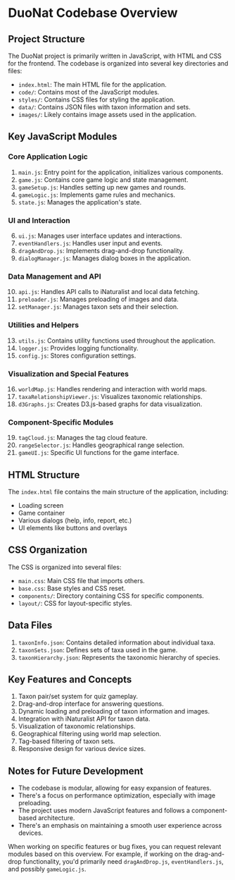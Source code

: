 # DuoNat Codebase Overview

## Project Structure

The DuoNat project is primarily written in JavaScript, with HTML and CSS for the frontend. The codebase is organized into several key directories and files:

- `index.html`: The main HTML file for the application.
- `code/`: Contains most of the JavaScript modules.
- `styles/`: Contains CSS files for styling the application.
- `data/`: Contains JSON files with taxon information and sets.
- `images/`: Likely contains image assets used in the application.

## Key JavaScript Modules

### Core Application Logic

1. `main.js`: Entry point for the application, initializes various components.
2. `game.js`: Contains core game logic and state management.
3. `gameSetup.js`: Handles setting up new games and rounds.
4. `gameLogic.js`: Implements game rules and mechanics.
5. `state.js`: Manages the application's state.

### UI and Interaction

6. `ui.js`: Manages user interface updates and interactions.
7. `eventHandlers.js`: Handles user input and events.
8. `dragAndDrop.js`: Implements drag-and-drop functionality.
9. `dialogManager.js`: Manages dialog boxes in the application.

### Data Management and API

10. `api.js`: Handles API calls to iNaturalist and local data fetching.
11. `preloader.js`: Manages preloading of images and data.
12. `setManager.js`: Manages taxon sets and their selection.

### Utilities and Helpers

13. `utils.js`: Contains utility functions used throughout the application.
14. `logger.js`: Provides logging functionality.
15. `config.js`: Stores configuration settings.

### Visualization and Special Features

16. `worldMap.js`: Handles rendering and interaction with world maps.
17. `taxaRelationshipViewer.js`: Visualizes taxonomic relationships.
18. `d3Graphs.js`: Creates D3.js-based graphs for data visualization.

### Component-Specific Modules

19. `tagCloud.js`: Manages the tag cloud feature.
20. `rangeSelector.js`: Handles geographical range selection.
21. `gameUI.js`: Specific UI functions for the game interface.

## HTML Structure

The `index.html` file contains the main structure of the application, including:

- Loading screen
- Game container
- Various dialogs (help, info, report, etc.)
- UI elements like buttons and overlays

## CSS Organization

The CSS is organized into several files:

- `main.css`: Main CSS file that imports others.
- `base.css`: Base styles and CSS reset.
- `components/`: Directory containing CSS for specific components.
- `layout/`: CSS for layout-specific styles.

## Data Files

1. `taxonInfo.json`: Contains detailed information about individual taxa.
2. `taxonSets.json`: Defines sets of taxa used in the game.
3. `taxonHierarchy.json`: Represents the taxonomic hierarchy of species.

## Key Features and Concepts

1. Taxon pair/set system for quiz gameplay.
2. Drag-and-drop interface for answering questions.
3. Dynamic loading and preloading of taxon information and images.
4. Integration with iNaturalist API for taxon data.
5. Visualization of taxonomic relationships.
6. Geographical filtering using world map selection.
7. Tag-based filtering of taxon sets.
8. Responsive design for various device sizes.

## Notes for Future Development

- The codebase is modular, allowing for easy expansion of features.
- There's a focus on performance optimization, especially with image preloading.
- The project uses modern JavaScript features and follows a component-based architecture.
- There's an emphasis on maintaining a smooth user experience across devices.

When working on specific features or bug fixes, you can request relevant modules based on this overview. For example, if working on the drag-and-drop functionality, you'd primarily need `dragAndDrop.js`, `eventHandlers.js`, and possibly `gameLogic.js`.
